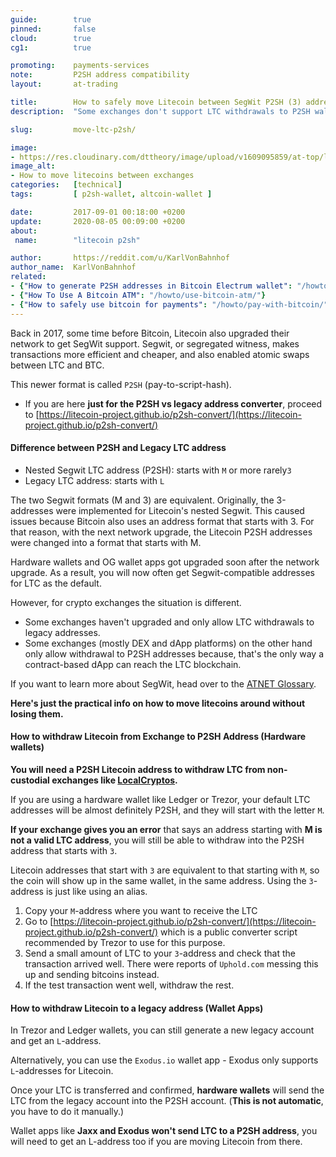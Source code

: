 ```yaml
---
guide:        true
pinned:       false
cloud:        true
cg1:          true

promoting:    payments-services
note:         P2SH address compatibility
layout:       at-trading

title:        How to safely move Litecoin between SegWit P2SH (3) addresses and legacy (L) addresses
description:  "Some exchanges don't support LTC withdrawals to P2SH wallets and other don't support legacy addresses. Here's how to convert between them."

slug:         move-ltc-p2sh/

image:
- https://res.cloudinary.com/dttheory/image/upload/v1609095859/at-top/ltc-p2sh-guide_kgtjxv.jpg
image_alt:
- How to move litecoins between exchanges
categories:   [technical]
tags:         [ p2sh-wallet, altcoin-wallet ]

date:         2017-09-01 00:18:00 +0200
update:       2020-08-05 00:09:00 +0200
about:
 name:        "litecoin p2sh"

author:       https://reddit.com/u/KarlVonBahnhof
author_name:  KarlVonBahnhof
related:
- {"How to generate P2SH addresses in Bitcoin Electrum wallet": "/howto/generate-bitcoin-p2sh-address/"}
- {"How To Use A Bitcoin ATM": "/howto/use-bitcoin-atm/"}
- {"How to safely use bitcoin for payments": "/howto/pay-with-bitcoin/"}
---
```


Back in 2017, some time before Bitcoin, Litecoin also upgraded their network to get SegWit support. Segwit, or segregated witness, makes transactions more efficient and cheaper, and also enabled atomic swaps between LTC and BTC.

This newer format is called `P2SH` (pay-to-script-hash).

* If you are here **just for the P2SH vs legacy address converter**, proceed to [https://litecoin-project.github.io/p2sh-convert/](https://litecoin-project.github.io/p2sh-convert/)

#### Difference between P2SH and Legacy LTC address

* Nested Segwit LTC address (P2SH): starts with `M` or more rarely`3`
* Legacy LTC address: starts with `L`

The two Segwit formats (M and 3) are equivalent. Originally, the 3-addresses were implemented for Litecoin's nested Segwit. This caused issues because Bitcoin also uses an address format that starts with 3. For that reason, with the next network upgrade, the Litecoin P2SH addresses were changed into a format that starts with M.

Hardware wallets and OG wallet apps got upgraded soon after the network upgrade. As a result, you will now often get Segwit-compatible addresses for LTC as the default.

However, for crypto exchanges the situation is different.

* Some exchanges haven't upgraded and only allow LTC withdrawals to legacy addresses.
* Some exchanges (mostly DEX and dApp platforms) on the other hand only allow withdrawal to P2SH addresses because, that's the only way a contract-based dApp can reach the LTC blockchain.

If you want to learn more about SegWit, head over to the [ATNET Glossary](/howto/segwit/).

**Here's just the practical info on how to move litecoins around without losing them.**

#### How to withdraw Litecoin from Exchange to P2SH Address (Hardware wallets)

<strong>You will need a P2SH Litecoin address to withdraw LTC from non-custodial exchanges like <a rel="nofollow" href="https://localcryptos.com/r/bocmask">LocalCryptos</a>.</strong>

If you are using a hardware wallet like Ledger or Trezor, your default LTC addresses will be almost definitely P2SH, and they will start with the letter `M`.

**If your exchange gives you an error** that says an address starting with **M is not a valid LTC address**, you will still be able to withdraw into the P2SH address that starts with `3`.

Litecoin addresses that start with `3` are equivalent to that starting with `M`, so the coin will show up in the same wallet, in the same address. Using the `3`-address is just like using an alias.

1. Copy your `M`-address where you want to receive the LTC
2. Go to [https://litecoin-project.github.io/p2sh-convert/](https://litecoin-project.github.io/p2sh-convert/) which is a public converter script recommended by Trezor to use for this purpose.
3. Send a small amount of LTC to your `3`-address and check that the transaction arrived well. There were reports of `Uphold.com` messing this up and sending bitcoins instead.
4. If the test transaction went well, withdraw the rest.

#### How to withdraw Litecoin to a legacy address (Wallet Apps)

In Trezor and Ledger wallets, you can still generate a new legacy account and get an `L`-address.

Alternatively, you can use the `Exodus.io` wallet app - Exodus only supports `L`-addresses for Litecoin.

Once your LTC is transferred and confirmed, **hardware wallets** will send the LTC from the legacy account into the P2SH account. (**This is not automatic**, you have to do it manually.)

Wallet apps like **Jaxx and Exodus won't send LTC to a P2SH address**, you will need to get an L-address too if you are moving Litecoin from there.
